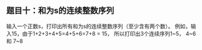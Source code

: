 ## 题目十：和为s的连续整数序列
输入一个正数s，打印出所有和为s的连续整数序列（至少含有两个数）。
例如，输入15，由于1+2+3+4+5=4+5+6=7+8 = 15，
所以打印出3个连续序列1~5， 4~6 和 7~8
